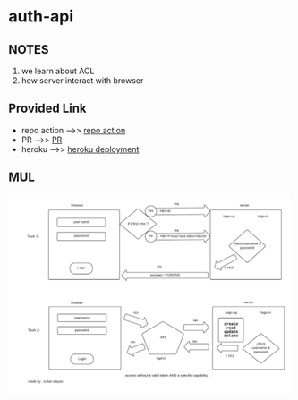 # auth-api


## NOTES

1. we learn about ACL
2. how server interact with browser

## Provided Link

- repo action -->> [repo action](https://github.com/sultan-elayan/auth-api/actions)
- PR -->> [PR](https://github.com/sultan-elayan/auth-api/pull/1)
- heroku -->> [heroku deployment](https://sultan-auth-api.herokuapp.com/) 

## MUL

![MUL](lab-08.jpeg)
